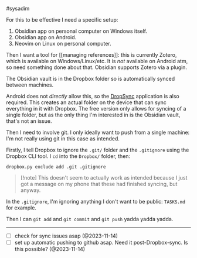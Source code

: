 #sysadim


For this to be effective I need a specific setup:

1. Obsidian app on personal computer on Windows itself.
2. Obsidian app on Android.
3. Neovim on Linux on personal computer.

Then I want a tool for [[managing references]]: this is currently Zotero, which is available on Windows/Linux/etc. It is *not* available on Android atm, so need something done about that. Obsidian supports Zotero via a plugin.

The Obsidian vault is in the Dropbox folder so is automatically synced between machines.

Android does not *directly* allow this, so the [DropSync]() application is also required. This creates an actual folder on the device that can sync everything in it with Dropbox. The free version only allows for syncing of a single folder, but as the only thing I'm interested in is the Obsidian vault, that's not an issue.

Then I need to involve git. I only ideally want to push from a single machine: I'm not really using git in this case as intended.

Firstly, I tell Dropbox to ignore the `.git/` folder and the `.gitignore` using the Dropbox CLI tool. I `cd` into the `Dropbox/` folder, then: 

```
dropbox.py exclude add .git .gitignore
```

> [!note] This doesn't seem to actually work as intended because I just got a message on my phone that these had finished syncing, but anyway.

In the `.gitignore`, I'm ignoring anything I don't want to be public: `TASKS.md` for example.

Then I can `git add` and `git commit` and `git push` yadda yadda yadda.

---

- [ ] check for sync issues asap (@2023-11-14)
- [ ] set up automatic pushing to github asap. Need it post-Dropbox-sync. Is this possible? (@2023-11-14)
